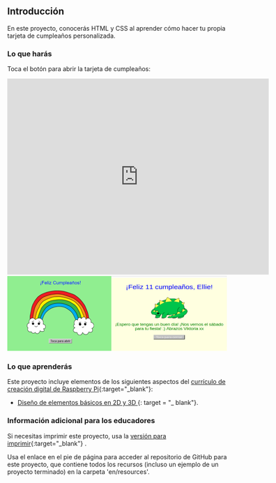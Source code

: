 ## Introducción

En este proyecto, conocerás HTML y CSS al aprender cómo hacer tu propia tarjeta de cumpleaños personalizada.

### Lo que harás

Toca el botón para abrir la tarjeta de cumpleaños:

<div class="trinket">
  <iframe src="https://trinket.io/embed/html/e996dc0380?outputOnly=true&start=result" width="600" height="450" frameborder="0" marginwidth="0" marginheight="0" allowfullscreen>
  </iframe>
  <img src="images/birthday-final.png">
</div>

### Lo que aprenderás

Este proyecto incluye elementos de los siguientes aspectos del [currículo de creación digital de Raspberry Pi](http://rpf.io/curriculum){:target="_blank"}:

+ [Diseño de elementos básicos en 2D y 3D ](https://www.raspberrypi.org/curriculum/design/creator) {: target = "_ blank"}.

### Información adicional para los educadores

Si necesitas imprimir este proyecto, usa la [versión para imprimir](https://projects.raspberrypi.org/en/projects/happy-birthday/print){:target="_blank"} .

Usa el enlace en el pie de página para acceder al repositorio de GitHub para este proyecto, que contiene todos los recursos (incluso un ejemplo de un proyecto terminado) en la carpeta 'en/resources'.